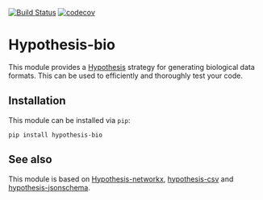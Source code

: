 [![Build Status][status]][status_link]
[![codecov][codecov]][codecov_link]

[status]: https://travis-ci.com/luizirber/hypothesis-bio.svg?branch=master
[status_link]: https://travis-ci.com/luizirber/hypothesis-bio
[codecov]: https://codecov.io/gh/luizirber/hypothesis-bio/branch/master/graph/badge.svg
[codecov_link]: https://codecov.io/gh/luizirber/hypothesis-bio

# Hypothesis-bio

This module provides a [Hypothesis][Hypothesis] strategy for generating biological data formats.
This can be used to efficiently and thoroughly test your code.

## Installation

This module can be installed via `pip`:
```
pip install hypothesis-bio
```

## See also

This module is based on [Hypothesis-networkx][nx], [hypothesis-csv][csv] and
[hypothesis-jsonschema][jsonschema].

[nx]: https://github.com/pckroon/hypothesis-networkx/
[csv]: https://github.com/chobeat/hypothesis-csv
[jsonschema]: https://github.com/Zac-HD/hypothesis-jsonschema
[Hypothesis]: https://hypothesis.readthedocs.io/en/latest/index.html
